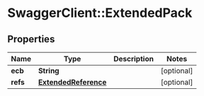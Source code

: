 # SwaggerClient::ExtendedPack

## Properties
Name | Type | Description | Notes
------------ | ------------- | ------------- | -------------
**ecb** | **String** |  | [optional] 
**refs** | [**ExtendedReference**](ExtendedReference.md) |  | [optional] 


